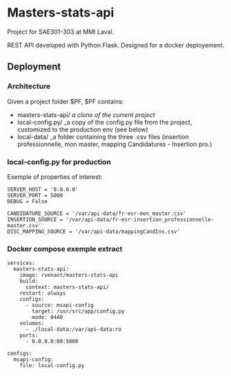 # Masters-stats-api 

Project for SAE301-303 at MMI Laval.

REST API developed with Python Flask. Designed for a docker deployement.

## Deployment

### Architecture

Given a project folder $PF, $PF contains:

- masters-stats-api/ _a clone of the current project_
- local-config.py/ _a copy of the config.py file from the project, customized to the production env (see below)
- local-data/ _a folder containing the three .csv files (insertion professionnelle, mon master, mapping Candidatures - Insertion pro.)

### local-config.py for production

Exemple of properties of interest:

```
SERVER_HOST = '0.0.0.0'
SERVER_PORT = 5000
DEBUG = False

CANDIDATURE_SOURCE = '/var/api-data/fr-esr-mon_master.csv'
INSERTION_SOURCE = '/var/api-data/fr-esr-insertion_professionnelle-master.csv'
DISC_MAPPING_SOURCE = '/var/api-data/mappingCandIns.csv'
```

### Docker compose exemple extract

```
services:
  masters-stats-api:
    image: rvenant/masters-stats-api
    build:
      context: masters-stats-api/
    restart: always
    configs:
      - source: msapi-config
        target: /usr/src/app/config.py
        mode: 0440
    volumes:
      - ./local-data:/var/api-data:ro
    ports:
      - 0.0.0.0:80:5000

configs:
  msapi-config:
    file: local-config.py
```
